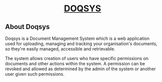 <h1 align="center"><a href="http://doqsys.herokuapp.com/" target="_blank">DOQSYS</a></h1>

## About Doqsys

Doqsys is a Document Management System which is a web application used for uploading, managing and tracking your organisation's documents, so they're easily managed, accessible and retrievable.

The system allows creation of users who have specific permissions on documents and other actions within the system. A permission can be revoked and allowed as determined by the admin of the system or another user given such permissions.

